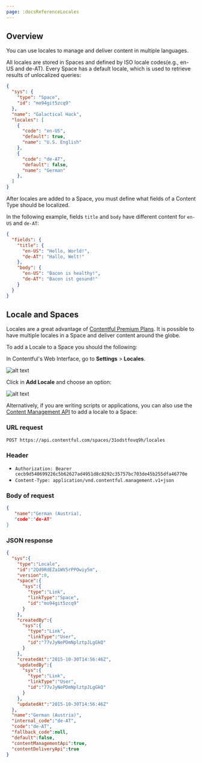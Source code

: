 ```yaml
---
page: :docsReferenceLocales
---
```


## Overview

You can use locales to manage and deliver content in multiple languages.

All locales are stored in Spaces and defined by ISO locale codes(e.g., en-US and de-AT). Every Space has a default locale, which is used to retrieve results of unlocalized queries:

~~~json
{
  "sys": {
    "type": "Space",
    "id": "mo94git5zcq9"
  },
  "name": "Galactical Hack",
  "locales": [
    {
      "code": "en-US",
      "default": true,
      "name": "U.S. English"
    },
    {
      "code": "de-AT",
      "default": false,
      "name": "German"
    },
  ]
}
~~~

After locales are added to a Space, you must define what fields of a Content Type should be localized.  

In the following example, fields `title` and `body` have different content for `en-US` and `de-AT`:

~~~ json
{
  "fields": {
    "title": {
      "en-US": "Hello, World!",
      "de-AT": "Hallo, Welt!"
    },
    "body": {
      "en-US": "Bacon is healthy!",
      "de-AT": "Bacon ist gesund!"
    }
  }
}
~~~

## Locale and Spaces
Locales are a great advantage of [Contentful Premium Plans](https://www.contentful.com/pricing/). It is possible to have multiple locales in a Space and deliver content around the globe. 

To add a Locale to a Space you should the following:

In Contentful's Web Interface, go to **Settings** > **Locales**.

![alt text](https://images.contentful.com/3ts464by117l/5E8X56DtxCY0is2ocuyeso/2a7c7f3c028343b2e2f6cbcea2bf399a/mainlocale.png)

Click in **Add Locale** and choose an option:

![alt text](https://images.contentful.com/3ts464by117l/633NaPM11uo0qcsEWaW8IU/4cb24f447ddda520f5f24896de3f4e6d/newlocale.png)

Alternatively, if you are writing scripts or applications, you can also use the [Content Management API](https://www.contentful.com/developers/docs/references/content-management-api/#/reference/locales) to add a locale to a Space:

### URL request
`POST https://api.contentful.com/spaces/31odstfovq9h/locales`

### Header
+ `Authorization: Bearer cecb9d540699226c5b62627ad4951d8c8292c35757bc703de45b255dfa46770e`
+ `Content-Type: application/vnd.contentful.management.v1+json`

### Body of request
~~~ json
{  
   "name":"German (Austria),
   "code":"de-AT"
}
~~~

### JSON response
~~~ json
{
  "sys":{
    "type":"Locale",
    "id":"2Qd9RdEZa1WV5rPPOwiy5m",
    "version":0,
    "space":{
      "sys":{
        "type":"Link",
        "linkType":"Space",
        "id":"mo94git5zcq9"
      }
    },
    "createdBy":{
      "sys":{
        "type":"Link",
        "linkType":"User",
        "id":"77vJyNePDmNplztpJLgGkQ"
      }
    },
    "createdAt":"2015-10-30T14:56:46Z",
    "updatedBy":{
      "sys":{
        "type":"Link",
        "linkType":"User",
        "id":"77vJyNePDmNplztpJLgGkQ"
      }
    },
    "updatedAt":"2015-10-30T14:56:46Z"
  },
  "name":"German (Austria)",
  "internal_code":"de-AT",
  "code":"de-AT",
  "fallback_code":null,
  "default":false,
  "contentManagementApi":true,
  "contentDeliveryApi":true
}
~~~